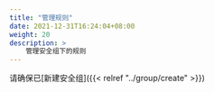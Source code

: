```yaml
---
title: "管理规则"
date: 2021-12-31T16:24:04+08:00
weight: 20
description: >
    管理安全组下的规则
---
```


请确保已[新建安全组]({{< relref "../group/create" >}})